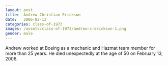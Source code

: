 ```yaml
---
layout: post
title:  Andrew Christian Erickson
date:   2006-02-13
categories: class-of-1973
images: /assets/class-of-1973/andrew-c-erickson-1.png
gender: male
---
```

Andrew worked at Boeing as a mechanic and Hazmat team member for more than 25 years.  He died unexpectedly at the age of 50 on February 13, 2006.
